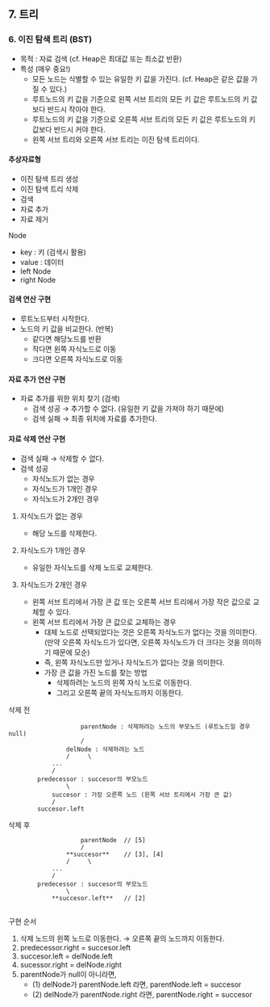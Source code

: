 ## 7. 트리
### 6. 이진 탐색 트리 (BST)
- 목적 : 자료 검색 (cf. Heap은 최대값 또는 최소값 반환)
- 특성 (매우 중요!)
  - 모든 노드는 식별할 수 있는 유일한 키 값을 가진다. (cf. Heap은 같은 값을 가질 수 있다.)
  - 루트노드의 키 값을 기준으로 왼쪽 서브 트리의 모든 키 값은 루트노드의 키 값보다 반드시 작아야 한다.
  - 루트노드의 키 값을 기준으로 오른쪽 서브 트리의 모든 키 값은 루트노드의 키 값보다 반드시 커야 한다.
  - 왼쪽 서브 트리와 오른쪽 서브 트리는 이진 탐색 트리이다.

#### 추상자료형
- 이진 탐색 트리 생성
- 이진 탐색 트리 삭제
- 검색 
- 자료 추가
- 자료 제거

Node
- key : 키 (검색시 활용)
- value : 데이터
- left Node
- right Node

#### 검색 연산 구현
- 루트노드부터 시작한다.
- 노드의 키 값을 비교한다. (반복)
  - 같다면 해당노드를 반환
  - 작다면 왼쪽 자식노드로 이동
  - 크다면 오른쪽 자식노드로 이동

#### 자료 추가 연산 구현
- 자료 추가를 위한 위치 찾기 (검색)
  - 검색 성공 → 추가할 수 없다. (유일한 키 값을 가져야 하기 때문에)
  - 검색 실패 → 최종 위치에 자료를 추가한다.

#### 자료 삭제 연산 구현
- 검색 실패 → 삭제할 수 없다.
- 검색 성공
  - 자식노드가 없는 경우
  - 자식노드가 1개인 경우
  - 자식노드가 2개인 경우

1. 자식노드가 없는 경우
   - 해당 노드를 삭제한다.

2. 자식노드가 1개인 경우
   - 유일한 자식노드를 삭제 노드로 교체한다.

3. 자식노드가 2개인 경우
   - 왼쪽 서브 트리에서 가장 큰 값 또는 오른쪽 서브 트리에서 가장 작은 값으로 교체할 수 있다.
   - 왼쪽 서브 트리에서 가장 큰 값으로 교체하는 경우
     - 대체 노드로 선택되었다는 것은 오른쪽 자식노드가 없다는 것을 의미한다. (만약 오른쪽 자식노드가 있다면, 오른쪽 자식노드가 더 크다는 것을 의미하기 때문에 모순)
     - 즉, 왼쪽 자식노드만 있거나 자식노드가 없다는 것을 의미한다.
     - 가장 큰 값을 가진 노드를 찾는 방법
       - 삭제하려는 노드의 왼쪽 자식 노드로 이동한다.
       - 그리고 오른쪽 끝의 자식노드까지 이동한다.

삭제 전
```
                    parentNode : 삭제하려는 노드의 부모노드 (루트노드일 경우 null)
                    /
                delNode : 삭제하려는 노드
                /     \
            ...
            /
        predecessor : succesor의 부모노드
                \
            succesor : 가장 오른쪽 노드 (왼쪽 서브 트리에서 가장 큰 값)
            /
        succesor.left
```

삭제 후

```
                    parentNode  // [5]
                    /
                **succesor**    // [3], [4]
                /     \
            ...
            /
        predecessor : succesor의 부모노드
                \
            **succesor.left**   // [2]
            
```

구현 순서
1. 삭제 노드의 왼쪽 노드로 이동한다. → 오른쪽 끝의 노드까지 이동한다.
2. predecessor.right = succesor.left
3. succesor.left = delNode.left
4. sucessor.right = delNode.right
5. parentNode가 null이 아니라면, 
   - (1) delNode가 parentNode.left 라면, parentNode.left = succesor
   - (2) delNode가 parentNode.right 라면, parentNode.right = succesor
